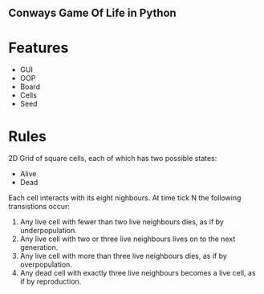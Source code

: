 ## Conways Game Of Life in Python
# Features
* GUI
* OOP
* Board
* Cells
* Seed

# Rules
2D Grid of square cells, each of which has two possible states:
* Alive
* Dead

Each cell interacts with its eight nighbours. 
At time tick N the following transistions occur:
1. Any live cell with fewer than two live neighbours dies, as if by underpopulation.
2. Any live cell with two or three live neighbours lives on to the next generation.
3. Any live cell with more than three live neighbours dies, as if by overpopulation.
4. Any dead cell with exactly three live neighbours becomes a live cell, as if by reproduction.
